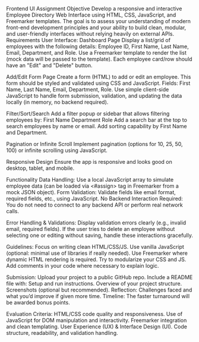 Frontend UI Assignment
Objective
Develop a responsive and interactive Employee Directory Web Interface using HTML, CSS, JavaScript, and Freemarker templates. The goal is to assess your understanding of modern front-end development principles and your ability to build clean, modular, and user-friendly interfaces without relying heavily on external APIs.
Requirements
User Interface:
Dashboard Page
Display a list/grid of employees with the following details:
 Employee ID, First Name, Last Name, Email, Department, and Role.
Use a Freemarker template to render the list (mock data will be passed to the template).
Each employee card/row should have an "Edit" and "Delete" button.



Add/Edit Form Page
Create a form (HTML) to add or edit an employee.
This form should be styled and validated using CSS and JavaScript.
Fields: First Name, Last Name, Email, Department, Role.
Use simple client-side JavaScript to handle form submission, validation, and updating the data locally (in memory, no backend required).



Filter/Sort/Search
Add a filter popup or sidebar that allows filtering employees by:
First Name
Department
Role
Add a search bar at the top to search employees by name or email.
Add sorting capability by First Name and Department.



Pagination or Infinite Scroll
Implement pagination (options for 10, 25, 50, 100) or infinite scrolling using JavaScript.


Responsive Design
Ensure the app is responsive and looks good on desktop, tablet, and mobile.


Functionality
Data Handling:
 Use a local JavaScript array to simulate employee data (can be loaded via <#assign> tag in Freemarker from a mock JSON object).
Form Validation:
 Validate fields like email format, required fields, etc., using JavaScript.
No Backend Interaction Required:
 You do not need to connect to any backend API or perform real network calls.


Error Handling & Validations:
Display validation errors clearly (e.g., invalid email, required fields).
If the user tries to delete an employee without selecting one or editing without saving, handle these interactions gracefully.


Guidelines:
Focus on writing clean HTML/CSS/JS.
Use vanilla JavaScript (optional: minimal use of libraries if really needed).
Use Freemarker where dynamic HTML rendering is required.
Try to modularize your CSS and JS.
Add comments in your code where necessary to explain logic.


Submission:
Upload your project to a public GitHub repo.
Include a README file with:
Setup and run instructions.
Overview of your project structure.
Screenshots (optional but recommended).
Reflection: Challenges faced and what you’d improve if given more time.
Timeline:
The faster turnaround will be awarded bonus points. 

Evaluation Criteria:
HTML/CSS code quality and responsiveness.
Use of JavaScript for DOM manipulation and interactivity.
Freemarker integration and clean templating.
User Experience (UX) & Interface Design (UI).
Code structure, readability, and validation handling.

